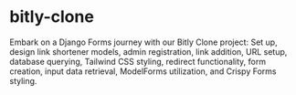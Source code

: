 # bitly-clone
Embark on a Django Forms journey with our Bitly Clone project: Set up, design link shortener models, admin registration, link addition, URL setup, database querying, Tailwind CSS styling, redirect functionality, form creation, input data retrieval, ModelForms utilization, and Crispy Forms styling.
